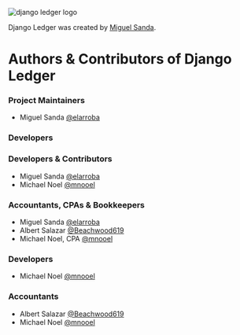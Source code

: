 ![django ledger logo](https://us-east-1.linodeobjects.com/django-ledger/logo/django-ledger-logo@2x.png)

Django Ledger was created by [Miguel Sanda](https://github.com/elarroba).

# __Authors & Contributors of Django Ledger__

### Project Maintainers
* Miguel Sanda [@elarroba](https://github.com/elarroba)


### Developers


### Developers & Contributors

* Miguel Sanda [@elarroba](https://github.com/elarroba)
* Michael Noel [@mnooel](https://github.com/mnooel)

### Accountants, CPAs & Bookkeepers
* Miguel Sanda [@elarroba](https://github.com/elarroba)
* Albert Salazar [@Beachwood619](https://github.com/Beachwood619)
* Michael Noel, CPA [@mnooel](https://github.com/mnooel) 

### Developers
* Michael Noel [@mnooel](https://github.com/mnooel)

### Accountants
* Albert Salazar [@Beachwood619](https://github.com/Beachwood619)
* Michael Noel [@mnooel](https://github.com/mnooel) 

